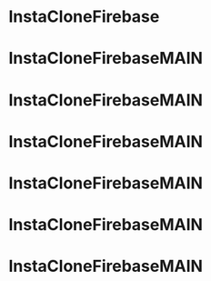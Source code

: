 # InstaCloneFirebase
# InstaCloneFirebaseMAIN
# InstaCloneFirebaseMAIN
# InstaCloneFirebaseMAIN
# InstaCloneFirebaseMAIN
# InstaCloneFirebaseMAIN
# InstaCloneFirebaseMAIN
